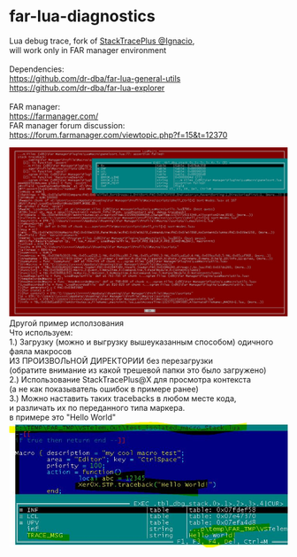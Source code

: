 # far-lua-diagnostics
Lua debug trace, fork of <a href="https://github.com/ignacio/StackTracePlus">StackTracePlus @Ignacio</a>,<br />
will work only in FAR manager environment<br /><br />
Dependencies:<br />
https://github.com/dr-dba/far-lua-general-utils<br />
https://github.com/dr-dba/far-lua-explorer<br />
<br />
FAR manager:<br />
https://farmanager.com/<br />
FAR manager forum discussion:<br />
https://forum.farmanager.com/viewtopic.php?f=15&t=12370<br />

<img src="StackTracePlusPlus-@Xer0X.jpg" />
<br />
Другой пример исползования<br />
Что используем:<br />
1.) Загрузку (можно и выгрузку вышеуказанным способом) одичного фаяла макросов<br />
ИЗ ПРОИЗВОЛьНОЙ ДИРЕКТОРИИ без перезагрузки<br />
(обратите внимание из какой трешевой папки это было загружено)<br />
2.) Использование StackTracePlus@Х для просмотра контекста <br />
(a не как показыватель ошибок в примере ранее)<br />
3.) Можно наставить таких tracebacks в любом месте кода, <br />
и различать их по переданного типа маркера.<br />
в примере это "Hello World"<br />

<img src="stp@x.JPG" />
